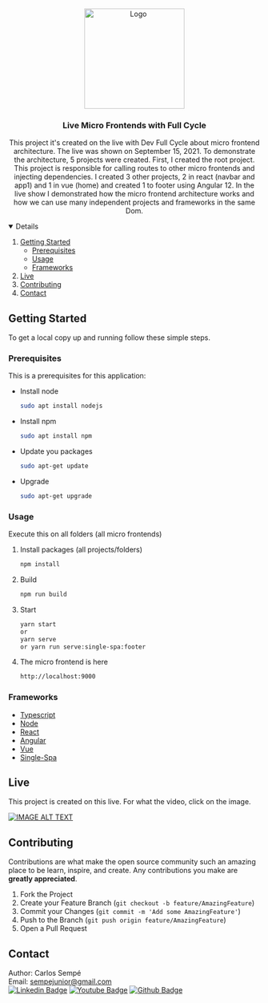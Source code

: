 <!-- PROJECT LOGO -->
<br />
<p align="center">
  <img src="https://i.ibb.co/yFSDMWr/SEMPECANAL.png" alt="Logo" width="200" height="200">

  <h3 align="center">Live Micro Frontends with Full Cycle</h3>

  <p align="center">
    This project it's created on the live with Dev Full Cycle about micro frontend architecture. The live was shown on September 15, 2021. To demonstrate the architecture, 5 projects were created. First, I created the root project. This project is responsible for calling routes to other micro frontends and injecting dependencies. I created 3 other projects, 2 in react (navbar and app1) and 1 in vue (home) and created 1 to footer using Angular 12. In the live show I demonstrated how the micro frontend architecture works and how we can use many independent projects and frameworks in the same Dom.
  </p>
</p>



<!-- TABLE OF CONTENTS -->
<details open="open">
  <ol>
    <li>
      <a href="#getting-started">Getting Started</a>
      <ul>
        <li><a href="#prerequisites">Prerequisites</a></li>
        <li><a href="#usage">Usage</a></li>
        <li><a href="#frameworks">Frameworks</a></li>
      </ul>
    </li>
    <li><a href="#live">Live</a></li>
    <li><a href="#contributing">Contributing</a></li>
    <li><a href="#contact">Contact</a></li>
  </ol>
</details>



<!-- GETTING STARTED -->
## Getting Started

To get a local copy up and running follow these simple steps.


### Prerequisites

This is a prerequisites for this application: 

* Install node
  ```sh
  sudo apt install nodejs
  ```

* Install npm
  ```sh
  sudo apt install npm
  ```

* Update you packages
  ```sh
  sudo apt-get update
  ```

* Upgrade
  ```sh
  sudo apt-get upgrade
  ```


### Usage

Execute this on all folders (all micro frontends)

1. Install packages (all projects/folders)
   ```sh
   npm install
   ```

2. Build
   ```sh
   npm run build
   ```

3. Start
   ```sh
   yarn start
   or
   yarn serve
   or yarn run serve:single-spa:footer
   ```

4. The micro frontend is here
   ```sh
   http://localhost:9000
   ```


### Frameworks
<ul>
  
   <li><a href="https://www.typescriptlang.org/">Typescript</a></li>
  
   <li><a href="https://nodejs.org/en/">Node</a></li>
  
   <li><a href="https://pt-br.reactjs.org/">React</a></li>
  
   <li><a href="https://angular.io/">Angular</a></li>
  
   <li><a href="https://vuejs.org/">Vue</a></li>
  
   <li><a href="https://single-spa.js.org/">Single-Spa</a></li>
  
</ul>

## Live

This project is created on this live. For what the video, click on the image.

[![IMAGE ALT TEXT](https://img.youtube.com/vi/KZpSghOWOnE/mqdefault.jpg)](https://www.youtube.com/watch?v=KZpSghOWOnE "Micro Frontends na Prática")


<!-- CONTRIBUTING -->
## Contributing

Contributions are what make the open source community such an amazing place to be learn, inspire, and create. Any contributions you make are **greatly appreciated**.

1. Fork the Project
2. Create your Feature Branch (`git checkout -b feature/AmazingFeature`)
3. Commit your Changes (`git commit -m 'Add some AmazingFeature'`)
4. Push to the Branch (`git push origin feature/AmazingFeature`)
5. Open a Pull Request


## Contact

Author: Carlos Sempé <br />
Email: sempejunior@gmail.com <br />
[![Linkedin Badge](https://img.shields.io/badge/-LinkedIn-black.svg?style=for-the-badge&logo=linkedin&colorB=555)](https://www.linkedin.com/in/carlos-semp%C3%A9/)
[![Youtube Badge](https://img.shields.io/badge/YouTube-FF0000?style=for-the-badge&logo=youtube&logoColor=white)](https://www.youtube.com/channel/UC86JKVL2p0sPcdkUJ9093cQ)
[![Github Badge](https://img.shields.io/badge/GitHub-100000?style=for-the-badge&logo=github&logoColor=white)](https://github.com/sempejunior/live-full-cycle/stargazers)
